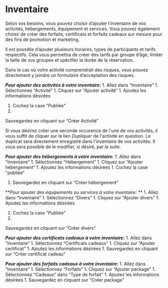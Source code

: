 # Inventaire

Selon vos besoins, vous pouvez choisir d’ajouter l’inventaire de vos activités, hébergements, équipement et services. Vous pouvez également choisir de créer des forfaits, certificats et forfaits cadeaux sur mesure pour des fins de promotion et marketing. 

Il est possible d’ajouter plusieurs horaires, types de participants et tarifs respectifs. Cela vous permettra de créer des tarifs par groupe d’âge, limiter la taille de vos groupes et spécifier la durée de la réservation. 

Dans le cas où votre activité comprendrait des risques, vous pouvez directement y joindre un formulaire d’acceptation des risques. 

***Pour ajouter des activités à  votre inventaire:***
1. 
Allez dans “Inventaire” 
1. 
Sélectionnez “Activité” 
1. 
Cliquez sur “Ajouter activité”
1. 
Ajoutez les informations désirées
1. Cochez la case "Publiée"
1. 
Sauvegardez en cliquant sur “Créer Activité”

Si vous désirez créer une seconde occurence de l'une de vos activités, il vous suffit de cliquer sur le lien *Dupliquer* de l'activité en question. Le duplicat sera directement enregistré dans l'inventaire de vos activités. Il vous sera possible de le modifier, si désiré, par la suite. 

***Pour ajouter des hébergements à votre inventaire:***
1. 
Allez dans “Inventaire” 
1. 
Sélectionnez “Hébergement”
1. 
Cliquez sur “Ajouter hébergement”
1. 
Ajoutez les informations désirées
1. 
Cochez la case "publiée"
1. Sauvegardez en cliquant sur “Créer hébergement”

***Pour ajouter des équipements ou services à votre inventaire:* **
1. 
Allez dans “Inventaire” 
1. 
Sélectionnez  “Divers”
1. 
Cliquez sur “Ajouter divers”
1. 
Ajoutez les informations désirées 
1. Cochez la case "Publiée"
1. 
Sauvegardez en cliquant sur “Créer divers”

***Pour ajouter des certificats cadeaux à votre inventaire:***
1. 
Allez dans “Inventaire”
1. 
Sélectionnez “Certificats cadeaux”
1. 
Cliquez sur “Ajouter certificat” 
1. 
Ajoutez les informations désirées
1. 
Sauvegardez en cliquant sur “Créer certificat cadeau”

***Pour ajouter des forfaits cadeaux à votre inventaire:***
1. 
Allez dans “Inventaire”
1. 
Sélectionnez “Forfaits”
1. 
Cliquez sur “Ajouter package”
1. 
Sélectionnez “Cadeaux” dans “Type de forfait”
1. 
Ajoutez les informations désirées
1. 
Sauvegardez en cliquant sur “Créer package”

